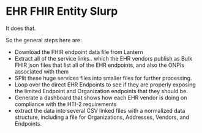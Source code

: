 EHR FHIR Entity Slurp
=========

It does that.

So the general steps here are: 

* Download the FHIR endpoint data file from Lantern
* Extract all of the service links.. which the EHR vendors publish as Bulk FHIR json files that list all of the EHR endpoints, and also the ONPIs associated with them
* SPlit these huge services files into smaller files for further processing. 
* Loop over the direct EHR Endpoints to see if they are properly exposing the limited Endpoint and Organization endpoints that they should be. 
* Generate a dashboard that shows how each EHR vendor is doing on compliance with the HTI-2 requirements
* extract the data into several CSV linked files with a normalized data structure, including a file for Organizations, Addresses, Vendors, and Endpoints. 




